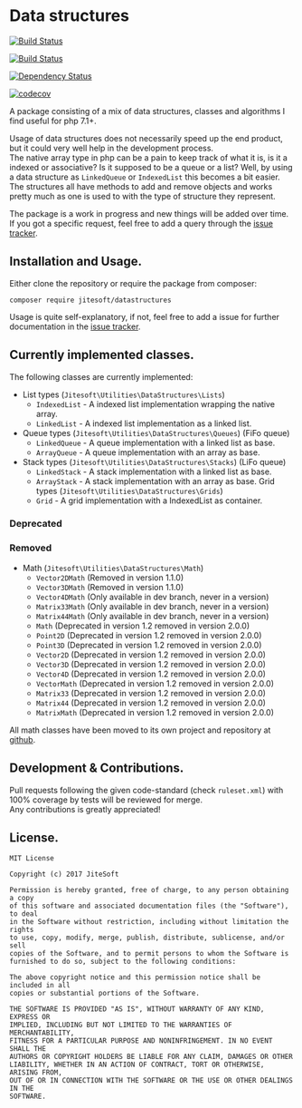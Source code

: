 # Data structures 

[![Build Status](https://img.shields.io/travis/jitesoft/php-datastructures/master.svg?label=master)](https://travis-ci.org/jitesoft/php-datastructures)  

[![Build Status](https://img.shields.io/travis/jitesoft/php-datastructures/develop.svg?label=develop)](https://travis-ci.org/jitesoft/php-datastructures)

[![Dependency Status](https://gemnasium.com/badges/github.com/jitesoft/php-datastructures.svg)](https://gemnasium.com/github.com/jitesoft/php-datastructures)

[![codecov](https://codecov.io/gh/jitesoft/php-datastructures/branch/master/graph/badge.svg)](https://codecov.io/gh/jitesoft/php-datastructures)

A package consisting of a mix of data structures, classes and algorithms I find useful for php 7.1+.  

Usage of data structures does not necessarily speed up the end product, but it could very well help in the development process.  
The native array type in php can be a pain to keep track of what it is, is it a indexed or associative? Is it supposed to be a queue or a list?
Well, by using a data structure as `LinkedQueue` or `IndexedList` this becomes a bit easier.  
The structures all have methods to add and remove objects and works pretty much as one is used to with the type of structure they represent.
  
The package is a work in progress and new things will be added over time.  
If you got a specific request, feel free to add a query through the [issue tracker](https://github.com/jitesoft/php-datastructures/issues).

## Installation and Usage.

Either clone the repository or require the package from composer:

```
composer require jitesoft/datastructures
```

Usage is quite self-explanatory, if not, feel free to add a issue for further documentation in the  [issue tracker](https://github.com/jitesoft/php-datastructures/issues).
  
## Currently implemented classes.

The following classes are currently implemented:  

* List types (`Jitesoft\Utilities\DataStructures\Lists`)
    * `IndexedList` - A indexed list implementation wrapping the native array.
    * `LinkedList`  - A indexed list implementation as a linked list.
* Queue types (`Jitesoft\Utilities\DataStructures\Queues`) (FiFo queue)
    * `LinkedQueue` - A queue implementation with a linked list as base.
    * `ArrayQueue`  - A queue implementation with an array as base.
* Stack types (`Jitesoft\Utilities\DataStructures\Stacks`) (LiFo queue)
    * `LinkedStack` - A stack implementation with a linked list as base.
    * `ArrayStack`  - A stack implementation with an array as base.
  Grid types (`Jitesoft\Utilities\DataStructures\Grids`)
    * `Grid`        - A grid implementation with a IndexedList as container.
  

### Deprecated

### Removed

* Math (`Jitesoft\Utilities\DataStructures\Math`)
    * `Vector2DMath` (Removed in version 1.1.0)
    * `Vector3DMath` (Removed in version 1.1.0)
    * `Vector4DMath` (Only available in dev branch, never in a version)
    * `Matrix33Math` (Only available in dev branch, never in a version)
    * `Matrix44Math` (Only available in dev branch, never in a version)
    * `Math`         (Deprecated in version 1.2 removed in version 2.0.0)
    * `Point2D`      (Deprecated in version 1.2 removed in version 2.0.0)
    * `Point3D`      (Deprecated in version 1.2 removed in version 2.0.0)
    * `Vector2D`     (Deprecated in version 1.2 removed in version 2.0.0)
    * `Vector3D`     (Deprecated in version 1.2 removed in version 2.0.0)
    * `Vector4D`     (Deprecated in version 1.2 removed in version 2.0.0)
    * `VectorMath`   (Deprecated in version 1.2 removed in version 2.0.0)
    * `Matrix33`     (Deprecated in version 1.2 removed in version 2.0.0)
    * `Matrix44`     (Deprecated in version 1.2 removed in version 2.0.0)
    * `MatrixMath`   (Deprecated in version 1.2 removed in version 2.0.0)

All math classes have been moved to its own project and repository at [github](https://github.com/jitesoft/php-math).

## Development & Contributions.

Pull requests following the given code-standard (check `ruleset.xml`) with 100% coverage by tests will be reviewed for merge.  
Any contributions is greatly appreciated!

## License.

```text
MIT License

Copyright (c) 2017 JiteSoft

Permission is hereby granted, free of charge, to any person obtaining a copy
of this software and associated documentation files (the "Software"), to deal
in the Software without restriction, including without limitation the rights
to use, copy, modify, merge, publish, distribute, sublicense, and/or sell
copies of the Software, and to permit persons to whom the Software is
furnished to do so, subject to the following conditions:

The above copyright notice and this permission notice shall be included in all
copies or substantial portions of the Software.

THE SOFTWARE IS PROVIDED "AS IS", WITHOUT WARRANTY OF ANY KIND, EXPRESS OR
IMPLIED, INCLUDING BUT NOT LIMITED TO THE WARRANTIES OF MERCHANTABILITY,
FITNESS FOR A PARTICULAR PURPOSE AND NONINFRINGEMENT. IN NO EVENT SHALL THE
AUTHORS OR COPYRIGHT HOLDERS BE LIABLE FOR ANY CLAIM, DAMAGES OR OTHER
LIABILITY, WHETHER IN AN ACTION OF CONTRACT, TORT OR OTHERWISE, ARISING FROM,
OUT OF OR IN CONNECTION WITH THE SOFTWARE OR THE USE OR OTHER DEALINGS IN THE
SOFTWARE.
```
